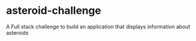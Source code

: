 # asteroid-challenge
 A Full stack challenge to build an application that displays information about asteroids
